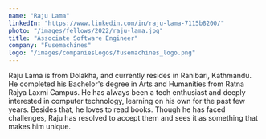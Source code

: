 ```yaml
---
name: "Raju Lama"
linkedIn: "https://www.linkedin.com/in/raju-lama-7115b8200/"
photo: "/images/fellows/2022/raju-lama.jpg"
title: "Associate Software Engineer"
company: "Fusemachines"
logo: "/images/companiesLogos/fusemachines_logo.png"
---
```


Raju Lama is from Dolakha, and currently resides in Ranibari, Kathmandu. He completed his Bachelor's degree in Arts and Humanities from Ratna Rajya Laxmi Campus. He has always been a tech enthusiast and deeply interested in computer technology, learning on his own for the past few years. Besides that, he loves to read books. Though he has faced challenges, Raju has resolved to accept them and sees it as something that makes him unique.
